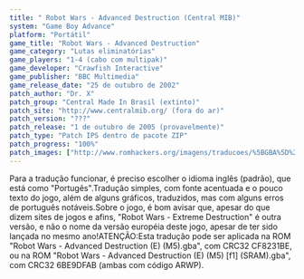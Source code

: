 ```yaml
---
title: " Robot Wars - Advanced Destruction (Central MIB)"
system: "Game Boy Advance"
platform: "Portátil"
game_title: "Robot Wars - Advanced Destruction"
game_category: "Lutas eliminatórias"
game_players: "1-4 (cabo com multipak)"
game_developer: "Crawfish Interactive"
game_publisher: "BBC Multimedia"
game_release_date: "25 de outubro de 2002"
patch_author: "Dr. X"
patch_group: "Central Made In Brasil (extinto)"
patch_site: "http://www.centralmib.org/ (fora do ar)"
patch_version: "???"
patch_release: "1 de outubro de 2005 (provavelmente)"
patch_type: "Patch IPS dentro de pacote ZIP"
patch_progress: "100%"
patch_images: ["http://www.romhackers.org/imagens/traducoes/%5BGBA%5D%20Robot%20Wars%20-%20Advanced%20Destruction%20-%20Central%20MIB%20-%201.png","http://www.romhackers.org/imagens/traducoes/%5BGBA%5D%20Robot%20Wars%20-%20Advanced%20Destruction%20-%20Central%20MIB%20-%202.png","http://www.romhackers.org/imagens/traducoes/%5BGBA%5D%20Robot%20Wars%20-%20Advanced%20Destruction%20-%20Central%20MIB%20-%203.png"]
---
```

Para a tradução funcionar, é preciso escolher o idioma inglês (padrão), que está como "Portugês".Tradução simples, com fonte acentuada e o pouco texto do jogo, além de alguns gráficos, traduzidos, mas com alguns erros de português notáveis.Sobre o jogo, é bom avisar que, apesar do que dizem sites de jogos e afins, "Robot Wars - Extreme Destruction" é outra versão, e não o nome da versão européia deste jogo, apesar de ter sido lançada no mesmo ano!ATENÇÃO:Esta tradução pode ser aplicada na ROM "Robot Wars - Advanced Destruction (E) (M5).gba", com CRC32 CF8231BE, ou na ROM "Robot Wars - Advanced Destruction (E) (M5) [f1] (SRAM).gba", com CRC32 6BE9DFAB (ambas com código ARWP).